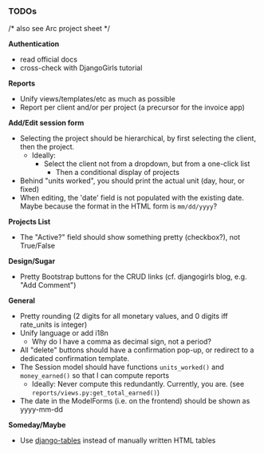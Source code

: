 
### TODOs

/* also see Arc project sheet */

**Authentication**

- read official docs
- cross-check with DjangoGirls tutorial

**Reports**

- Unify views/templates/etc as much as possible
- Report per client and/or per project (a precursor for the invoice app)

**Add/Edit session form**

- Selecting the project should be hierarchical, by first selecting the client, then the project.
  - Ideally:
	- Select the client not from a dropdown, but from a one-click list
      - Then a conditional display of projects
- Behind "units worked", you should print the actual unit (day, hour, or fixed)
- When editing, the 'date' field is not populated with the existing date. Maybe because the format in the HTML form is `mm/dd/yyyy`?

**Projects List**

- The "Active?" field should show something pretty (checkbox?), not True/False

**Design/Sugar**

- Pretty Bootstrap buttons for the CRUD links (cf. djangogirls blog, e.g. "Add Comment")

**General**

- Pretty rounding (2 digits for all monetary values, and 0 digits iff rate_units is integer)
- Unify language or add i18n
  - Why do I have a comma as decimal sign, not a period?
- All "delete" buttons should have a confirmation pop-up, or redirect to a dedicated confirmation template.
- The Session model should have functions `units_worked()` and `money_earned()` so that I can compute reports
  - Ideally: Never compute this redundantly. Currently, you are. (see `reports/views.py:get_total_earned()`)
- The date in the ModelForms (i.e. on the frontend) should be shown as yyyy-mm-dd

**Someday/Maybe**

- Use [django-tables](https://django-tables2.readthedocs.io/en/latest/) instead of manually written HTML tables
